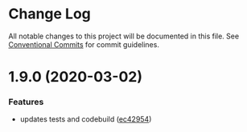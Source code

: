 # Change Log

All notable changes to this project will be documented in this file.
See [Conventional Commits](https://conventionalcommits.org) for commit guidelines.

# 1.9.0 (2020-03-02)


### Features

* updates tests and codebuild ([ec42954](https://github.com/NewEraCodeRepo/nec-cdk-components/commit/ec429540c32942c6546b4c7b489533ee48973835))
